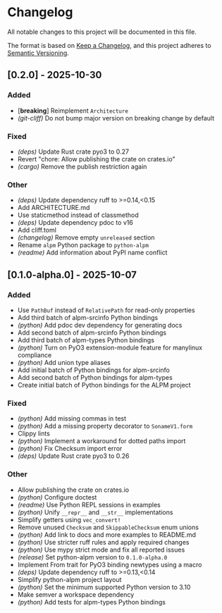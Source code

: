 # Changelog

All notable changes to this project will be documented in this file.

The format is based on [Keep a Changelog](https://keepachangelog.com/en/1.0.0/),
and this project adheres to [Semantic Versioning](https://semver.org/spec/v2.0.0.html).

## [0.2.0] - 2025-10-30

### Added

- [**breaking**] Reimplement `Architecture`
- *(git-cliff)* Do not bump major version on breaking change by default

### Fixed

- *(deps)* Update Rust crate pyo3 to 0.27
- Revert "chore: Allow publishing the crate on crates.io"
- *(cargo)* Remove the publish restriction again

### Other

- *(deps)* Update dependency ruff to >=0.14,<0.15
- Add ARCHITECTURE.md
- Use staticmethod instead of classmethod
- *(deps)* Update dependency pdoc to v16
- Add cliff.toml
- *(changelog)* Remove empty `unreleased` section
- Rename `alpm` Python package to `python-alpm`
- *(readme)* Add information about PyPI name conflict

## [0.1.0-alpha.0] - 2025-10-07

### Added

- Use `PathBuf` instead of `RelativePath` for read-only properties
- Add third batch of alpm-srcinfo Python bindings
- *(python)* Add pdoc dev dependency for generating docs
- Add second batch of alpm-srcinfo Python bindings
- Add third batch of alpm-types Python bindings
- *(python)* Turn on PyO3 extension-module feature for manylinux compliance
- *(python)* Add union type aliases
- Add initial batch of Python bindings for alpm-srcinfo
- Add second batch of Python bindings for alpm-types
- Create initial batch of Python bindings for the ALPM project

### Fixed

- *(python)* Add missing commas in test
- *(python)* Add a missing property decorator to `SonameV1.form`
- Clippy lints
- *(python)* Implement a workaround for dotted paths import
- *(python)* Fix Checksum import error
- *(deps)* Update Rust crate pyo3 to 0.26

### Other

- Allow publishing the crate on crates.io
- *(python)* Configure doctest
- *(readme)* Use Python REPL sessions in examples
- *(python)* Unify `__repr__` and `__str__` implementations
- Simplify getters using `vec_convert!`
- Remove unused `Checksum` and `SkippableChecksum` enum unions
- *(python)* Add link to docs and more examples to README.md
- *(python)* Use stricter ruff rules and apply required changes
- *(python)* Use mypy strict mode and fix all reported issues
- *(release)* Set python-alpm version to `0.1.0-alpha.0`
- Implement From trait for PyO3 binding newtypes using a macro
- *(deps)* Update dependency ruff to >=0.13,<0.14
- Simplify python-alpm project layout
- *(python)* Set the minimum supported Python version to 3.10
- Make semver a workspace dependency
- *(python)* Add tests for alpm-types Python bindings

